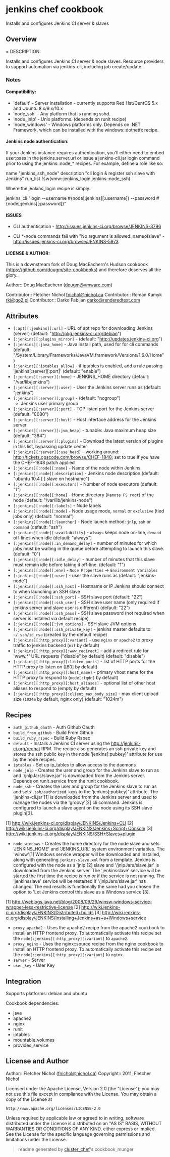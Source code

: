 # jenkins chef cookbook

Installs and configures Jenkins CI server & slaves

## Overview

= DESCRIPTION:

Installs and configures Jenkins CI server & node slaves.  Resource providers to support automation via jenkins-cli, including job create/update.

### Notes

#### Compatibility:
 
* 'default' - Server installation - currently supports Red Hat/CentOS 5.x and Ubuntu 8.x/9.x/10.x
* 'node_ssh' - Any platform that is running sshd.
* 'node_jnlp' - Unix platforms. (depends on runit recipe)
* 'node_windows' - Windows platforms only.  Depends on .NET Framework, which can be installed with the windows::dotnetfx recipe.

#### Jenkins node authentication:

If your Jenkins instance requires authentication, you'll either need to embed user:pass in the jenkins.server.url or issue a jenkins-cli.jar login command prior to using the jenkins::node_* recipes.  For example, define a role like so:

  name "jenkins_ssh_node"
  description "cli login & register ssh slave with Jenkins"
  run_list %w(vmw::jenkins_login jenkins::node_ssh)

Where the jenkins_login recipe is simply:

  jenkins_cli "login --username #{node[:jenkins][:username]} --password #{node[:jenkins][:password]}"


#### ISSUES

* CLI authentication - http://issues.jenkins-ci.org/browse/JENKINS-3796

* CLI *-node commands fail with "No argument is allowed: nameofslave" - http://issues.jenkins-ci.org/browse/JENKINS-5973

#### LICENSE & AUTHOR:

This is a downstream fork of Doug MacEachern's Hudson cookbook (https://github.com/dougm/site-cookbooks) and therefore deserves all the glory.

Author:: Doug MacEachern (<dougm@vmware.com>)

Contributor:: Fletcher Nichol <fnichol@nichol.ca>
Contributor:: Roman Kamyk <rkj@go2.pl>
Contributor:: Darko Fabijan <darko@renderedtext.com>

## Attributes

* `[:apt][:jenkins][:url]`            - URL of apt repo for downloading Jenkins (server) (default: "http://pkg.jenkins-ci.org/debian")
* `[:jenkins][:plugins_mirror]`       -  (default: "http://updates.jenkins-ci.org")
* `[:jenkins][:java_home]`            - Java install path, used for for cli commands (default: "/System/Library/Frameworks/JavaVM.framework/Versions/1.6.0/Home")
* `[:jenkins][:iptables_allow]`       - if iptables is enabled, add a rule passing 'jenkins[:server][:port]' (default: "enable")
* `[:jenkins][:server][:home]`        - JENKINS_HOME directory (default: "/var/lib/jenkins")
* `[:jenkins][:server][:user]`        - User the Jenkins server runs as (default: "jenkins")
* `[:jenkins][:server][:group]`       -  (default: "nogroup")
  - Jenkins user primary group
* `[:jenkins][:server][:port]`        - TCP listen port for the Jenkins server (default: "8080")
* `[:jenkins][:server][:host]`        - Host interface address for the Jenkins server
* `[:jenkins][:server][:jvm_heap]`    - tunable: Java maximum heap size (default: "384")
* `[:jenkins][:server][:plugins]`     - Download the latest version of plugins in this list, bypassing update center
* `[:jenkins][:server][:use_head]`    - working around: http://tickets.opscode.com/browse/CHEF-1848; set to true if you have the CHEF-1848 patch applied
* `[:jenkins][:node][:name]`          - Name of the node within Jenkins
* `[:jenkins][:node][:description]`   - Jenkins node description (default: "ubuntu 10.4 [  ] slave on hostname")
* `[:jenkins][:node][:executors]`     - Number of node executors (default: "1")
* `[:jenkins][:node][:home]`          - Home directory (`Remote FS root`) of the node (default: "/var/lib/jenkins-node")
* `[:jenkins][:node][:labels]`        - Node labels
* `[:jenkins][:node][:mode]`          - Node usage mode, `normal` or `exclusive` (tied jobs only) (default: "normal")
* `[:jenkins][:node][:launcher]`      - Node launch method: `jnlp`, `ssh` or `command` (default: "ssh")
* `[:jenkins][:node][:availability]`  - `always` keeps node on-line, `demand` off-lines when idle (default: "always")
* `[:jenkins][:node][:in_demand_delay]` - number of minutes for which jobs must be waiting in the queue before attempting to launch this slave. (default: "0")
* `[:jenkins][:node][:idle_delay]`    - number of minutes that this slave must remain idle before taking it off-line.  (default: "1")
* `[:jenkins][:node][:env]`           - `Node Properties` -> `Environment Variables`
* `[:jenkins][:node][:user]`          - user the slave runs as (default: "jenkins-node")
* `[:jenkins][:node][:ssh_host]`      - Hostname or IP Jenkins should connect to when launching an SSH slave
* `[:jenkins][:node][:ssh_port]`      - SSH slave port (default: "22")
* `[:jenkins][:node][:ssh_user]`      - SSH slave user name (only required if jenkins server and slave user is different) (default: "22")
* `[:jenkins][:node][:ssh_pass]`      - SSH slave password (not required when server is installed via default recipe)
* `[:jenkins][:node][:jvm_options]`   - SSH slave JVM options
* `[:jenkins][:node][:ssh_private_key]` - jenkins master defaults to: `~/.ssh/id_rsa` (created by the default recipe)
* `[:jenkins][:http_proxy][:variant]` - use `nginx` or `apache2` to proxy traffic to jenkins backend (`nil` by default)
* `[:jenkins][:http_proxy][:www_redirect]` - add a redirect rule for 'www.*' URL requests ("disable" by default) (default: "disable")
* `[:jenkins][:http_proxy][:listen_ports]` - list of HTTP ports for the HTTP proxy to listen on ([80] by default)
* `[:jenkins][:http_proxy][:host_name]` - primary vhost name for the HTTP proxy to respond to (`node[:fqdn]` by default)
* `[:jenkins][:http_proxy][:host_aliases]` - optional list of other host aliases to respond to (empty by default)
* `[:jenkins][:http_proxy][:client_max_body_size]` - max client upload size (`1024m` by default, nginx only) (default: "1024m")

## Recipes 

* `auth_github_oauth`        - Auth Github Oauth
* `build_from_github`        - Build From Github
* `build_ruby_rspec`         - Build Ruby Rspec
* `default`                  - Installs a Jenkins CI server using the http://jenkins-ci.org/redhat RPM.  The recipe also generates an ssh private key and stores the ssh public key in the node 'jenkins[:pubkey]' attribute for use by the node recipes.
* `iptables`                 - Set up ip_tables to allow access to the daemons
* `node_jnlp`                - Creates the user and group for the Jenkins slave to run as and '/jnlpJars/slave.jar' is downloaded from the Jenkins server.  Depends on runit_service from the runit cookbook.
* `node_ssh`                 - Creates the user and group for the Jenkins slave to run as and sets `.ssh/authorized_keys` to the 'jenkins[:pubkey]' attribute.  The 'jenkins-cli.jar'[1] is downloaded from the Jenkins server and used to manage the nodes via the 'groovy'[2] cli command.  Jenkins is configured to launch a slave agent on the node using its SSH slave plugin[3].

[1] http://wiki.jenkins-ci.org/display/JENKINS/Jenkins+CLI
[2] http://wiki.jenkins-ci.org/display/JENKINS/Jenkins+Script+Console
[3] http://wiki.jenkins-ci.org/display/JENKINS/SSH+Slaves+plugin
* `node_windows`             - Creates the home directory for the node slave and sets 'JENKINS_HOME' and 'JENKINS_URL' system environment variables.  The 'winsw'[1] Windows service wrapper will be downloaded and installed, along with generating `jenkins-slave.xml` from a template.  Jenkins is configured with the node as a 'jnlp'[2] slave and '/jnlpJars/slave.jar' is downloaded from the Jenkins server.  The 'jenkinsslave' service will be started the first time the recipe is run or if the service is not running.  The 'jenkinsslave' service will be restarted if '/jnlpJars/slave.jar' has changed.  The end results is functionally the same had you chosen the option to 'Let Jenkins control this slave as a Windows service'[3].

[1] http://weblogs.java.net/blog/2008/09/29/winsw-windows-service-wrapper-less-restrictive-license
[2] http://wiki.jenkins-ci.org/display/JENKINS/Distributed+builds
[3] http://wiki.jenkins-ci.org/display/JENKINS/Installing+Jenkins+as+a+Windows+service
* `proxy_apache2`            - Uses the apache2 recipe from the apache2 cookbook to install an HTTP frontend proxy. To automatically activate this recipe set the `node[:jenkins][:http_proxy][:variant]` to `apache2`.
* `proxy_nginx`              - Uses the nginx::source recipe from the nginx cookbook to install an HTTP frontend proxy. To automatically activate this recipe set the `node[:jenkins][:http_proxy][:variant]` to `nginx`.
* `server`                   - Server
* `user_key`                 - User Key
## Integration

Supports platforms: debian and ubuntu

Cookbook dependencies:
* java
* apache2
* nginx
* runit
* iptables
* mountable_volumes
* provides_service


## License and Author

Author::                Fletcher Nichol (<fnichol@nichol.ca>)
Copyright::             2011, Fletcher Nichol

Licensed under the Apache License, Version 2.0 (the "License");
you may not use this file except in compliance with the License.
You may obtain a copy of the License at

    http://www.apache.org/licenses/LICENSE-2.0

Unless required by applicable law or agreed to in writing, software
distributed under the License is distributed on an "AS IS" BASIS,
WITHOUT WARRANTIES OR CONDITIONS OF ANY KIND, either express or implied.
See the License for the specific language governing permissions and
limitations under the License.

> readme generated by [cluster_chef](http://github.com/infochimps/cluster_chef)'s cookbook_munger
